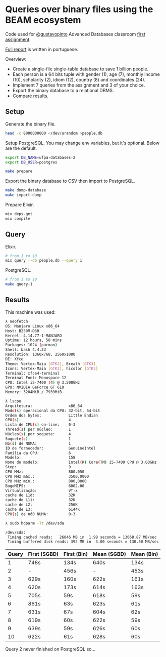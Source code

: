 # Queries over binary files using the BEAM ecosystem

Code used for [@gustavopinto](https://github.com/gustavopinto) Advanced Databases classroom [first assignment](http://gustavopinto.org/teaching/bd2/exercise).

[Full report](https://github.com/lubien/ufpa-advanced-databases-2018-assignment-01-report/releases) is written in portuguese.

Overview:

  * Create a single-file single-table database to save 1 billion people.
  * Each person is a 64 bits tuple with gender (1), age (7), monthly income (10), scholarity (2), idiom (12), country (8) and coordinates (24).
  * Implement 7 queries from the assignment and 3 of your choice.
  * Export the binary database to a relational DBMS.
  * Compare results.

## Setup

Generate the binary file.

```sh
head -c 8000000000 </dev/urandom >people.db
```

Setup PostgreSQL. You may change env variables, but it's optional. Below are the default.

```sh
export DB_NAME=ufpa-databases-2
export DB_USER=postgres

make prepare
```

Export the binary database to CSV then import to PostgreSQL.

```sh
make dump-database
make import-dump
```

Prepare Elixir.

```sh
mix deps.get
mix compile
```
## Query

Elixir.

```sh
# from 1 to 10
mix query --db people.db --query 1
```

PostgreSQL.

```sh
# from 1 to 10
make query-1
```

## Results

This machine was used:

```sh
λ neofetch
OS: Manjaro Linux x86_64 
Host: B250M-D3H 
Kernel: 4.14.77-1-MANJARO 
Uptime: 12 hours, 58 mins 
Packages: 1024 (pacman) 
Shell: bash 4.4.23 
Resolution: 1360x768, 2560x1080 
DE: Xfce 
Theme: Vertex-Maia [GTK2], Breath [GTK3] 
Icons: Vertex-Maia [GTK2], hicolor [GTK3] 
Terminal: xfce4-terminal 
Terminal Font: Monospace 12 
CPU: Intel i5-7400 (4) @ 3.500GHz 
GPU: NVIDIA GeForce GT 610 
Memory: 3204MiB / 7939MiB

λ lscpu
Arquitetura:                x86_64
Modo(s) operacional da CPU: 32-bit, 64-bit
Ordem dos bytes:            Little Endian
CPU(s):                     4
Lista de CPU(s) on-line:    0-3
Thread(s) per núcleo:       1
Núcleo(s) por soquete:      4
Soquete(s):                 1
Nó(s) de NUMA:              1
ID de fornecedor:           GenuineIntel
Família da CPU:             6
Modelo:                     158
Nome do modelo:             Intel(R) Core(TM) i5-7400 CPU @ 3.00GHz
Step:                       9
CPU MHz:                    800.050
CPU MHz máx.:               3500,0000
CPU MHz mín.:               800,0000
BogoMIPS:                   6002.00
Virtualização:              VT-x
cache de L1d:               32K
cache de L1i:               32K
cache de L2:                256K
cache de L3:                6144K
CPU(s) de nó0 NUMA:         0-3

λ sudo hdparm -Tt /dev/sda

/dev/sda:
 Timing cached reads:   26046 MB in  1.99 seconds = 13068.87 MB/sec
 Timing buffered disk reads: 392 MB in  3.00 seconds = 130.50 MB/sec
```

Query       | First (SGBD)    | First (Bin)     | Mean (SGBD)  | Mean (Bin)
------------|-----------------|-----------------|--------------|-----------
1           | 748s            | 134s            | 640s         | 134s
2           | -               | 456s            | -            | 453s
3           | 629s            | 160s            | 622s         | 161s
4           | 620s            | 173s            | 614s         | 163s
5           | 705s            | 59s             | 618s         | 59s
6           | 861s            | 63s             | 623s         | 61s
7           | 631s            | 67s             | 604s         | 62s
8           | 619s            | 60s             | 622s         | 59s
9           | 639s            | 59s             | 626s         | 60s
10          | 622s            | 61s             | 628s         | 60s

Query 2 never finished on PostgreSQL so...
